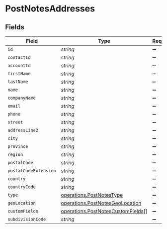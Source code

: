 # PostNotesAddresses


## Fields

| Field                                                                                  | Type                                                                                   | Required                                                                               | Description                                                                            |
| -------------------------------------------------------------------------------------- | -------------------------------------------------------------------------------------- | -------------------------------------------------------------------------------------- | -------------------------------------------------------------------------------------- |
| `id`                                                                                   | *string*                                                                               | :heavy_minus_sign:                                                                     | N/A                                                                                    |
| `contactId`                                                                            | *string*                                                                               | :heavy_minus_sign:                                                                     | N/A                                                                                    |
| `accountId`                                                                            | *string*                                                                               | :heavy_minus_sign:                                                                     | N/A                                                                                    |
| `firstName`                                                                            | *string*                                                                               | :heavy_minus_sign:                                                                     | N/A                                                                                    |
| `lastName`                                                                             | *string*                                                                               | :heavy_minus_sign:                                                                     | N/A                                                                                    |
| `name`                                                                                 | *string*                                                                               | :heavy_minus_sign:                                                                     | N/A                                                                                    |
| `companyName`                                                                          | *string*                                                                               | :heavy_minus_sign:                                                                     | N/A                                                                                    |
| `email`                                                                                | *string*                                                                               | :heavy_minus_sign:                                                                     | N/A                                                                                    |
| `phone`                                                                                | *string*                                                                               | :heavy_minus_sign:                                                                     | N/A                                                                                    |
| `street`                                                                               | *string*                                                                               | :heavy_minus_sign:                                                                     | N/A                                                                                    |
| `addressLine2`                                                                         | *string*                                                                               | :heavy_minus_sign:                                                                     | N/A                                                                                    |
| `city`                                                                                 | *string*                                                                               | :heavy_minus_sign:                                                                     | N/A                                                                                    |
| `province`                                                                             | *string*                                                                               | :heavy_minus_sign:                                                                     | N/A                                                                                    |
| `region`                                                                               | *string*                                                                               | :heavy_minus_sign:                                                                     | N/A                                                                                    |
| `postalCode`                                                                           | *string*                                                                               | :heavy_minus_sign:                                                                     | N/A                                                                                    |
| `postalCodeExtension`                                                                  | *string*                                                                               | :heavy_minus_sign:                                                                     | N/A                                                                                    |
| `country`                                                                              | *string*                                                                               | :heavy_minus_sign:                                                                     | N/A                                                                                    |
| `countryCode`                                                                          | *string*                                                                               | :heavy_minus_sign:                                                                     | N/A                                                                                    |
| `type`                                                                                 | [operations.PostNotesType](../../models/operations/postnotestype.md)                   | :heavy_minus_sign:                                                                     | N/A                                                                                    |
| `geoLocation`                                                                          | [operations.PostNotesGeoLocation](../../models/operations/postnotesgeolocation.md)     | :heavy_minus_sign:                                                                     | N/A                                                                                    |
| `customFields`                                                                         | [operations.PostNotesCustomFields](../../models/operations/postnotescustomfields.md)[] | :heavy_minus_sign:                                                                     | N/A                                                                                    |
| `subdivisionCode`                                                                      | *string*                                                                               | :heavy_minus_sign:                                                                     | N/A                                                                                    |
